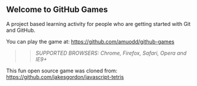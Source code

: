 ## Welcome to GitHub Games

A project based learning activity for people who are getting started with Git and GitHub.

You can play the game at: https://github.com/amuodd/github-games

>> _*SUPPORTED BROWSERS*: Chrome, Firefox, Safari, Opera and IE9+_

This fun open source game was cloned from: https://github.com/jakesgordon/javascript-tetris
